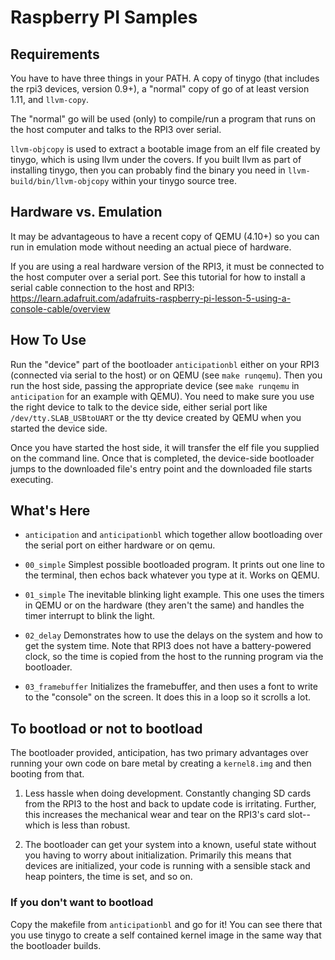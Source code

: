 # Raspberry PI Samples

## Requirements
You have to have three things in your PATH.  A copy of tinygo (that includes
the rpi3 devices, version 0.9+), a "normal" copy of go of at least version 1.11,
and `llvm-copy`.

The "normal" go will be used (only) to compile/run a program that runs on the host
computer and talks to  the RPI3 over serial.

`llvm-objcopy` is used to extract a bootable image from an elf file created by
tinygo, which is using llvm under the covers.  If you built llvm as part
of installing tinygo, then you can probably find the binary you need in
`llvm-build/bin/llvm-objcopy` within your tinygo source tree.

## Hardware vs. Emulation

It may be advantageous to have a recent copy of QEMU (4.10+) so you can run
in emulation mode without needing an actual piece of hardware.

If you are using a real hardware version of the RPI3, it must be connected to the
host computer over a serial port. See this tutorial for how to install a
serial cable connection to the host and RPI3:
https://learn.adafruit.com/adafruits-raspberry-pi-lesson-5-using-a-console-cable/overview

## How To Use

Run the "device" part of the bootloader `anticipationbl` either on your RPI3 (connected via
serial to the host) or on QEMU (see `make runqemu`).  Then you run the host side,
passing the appropriate device (see `make runqemu` in `anticipation` for an example
with QEMU).  You need to make sure you use the right device to talk to the device
side, either serial port like `/dev/tty.SLAB_USBtoUART` or the tty device created
by QEMU when you started the device side.  

Once you have started the host side, it will transfer the elf file you supplied
on the command line.  Once that is completed, the device-side bootloader jumps
to the downloaded file's entry point and the downloaded file starts executing.

## What's Here

* `anticipation` and `anticipationbl` which together allow bootloading over
the serial port on either hardware or on qemu.

* `00_simple` Simplest possible bootloaded program.  It prints out one line
to the terminal, then echos back whatever you type at it.  Works on QEMU.

* `01_simple` The inevitable blinking light example.  This one uses the timers
in QEMU or on the hardware (they aren't the same) and handles the timer
interrupt to blink the light.

* `02_delay` Demonstrates how to use the delays on the system and how to get
the system time.  Note that RPI3 does not have a battery-powered clock, so
the time is copied from the host to the running program via the bootloader.

* `03_framebuffer` Initializes the framebuffer, and then uses a font to write
to the "console" on the screen. It does this in a loop so it scrolls a lot.

## To bootload or not to bootload

The bootloader provided, anticipation, has two primary advantages over running
your own code on bare metal by creating a `kernel8.img` and then booting from that.

1) Less hassle when doing development.  Constantly changing SD cards from the
RPI3 to the host and back to update code is irritating. Further, this increases
the mechanical wear and tear on the RPI3's card slot--which is less than robust.

2) The bootloader can get your system into a known, useful state without you
having to worry about initialization.  Primarily this means that devices are
initialized, your code is running with a sensible stack and heap pointers, the
time is set, and so on.

### If you don't want to bootload

Copy the makefile from `anticipationbl` and go for it! You can see there that
you use tinygo to create a self contained kernel image in the same way that
the bootloader builds.
